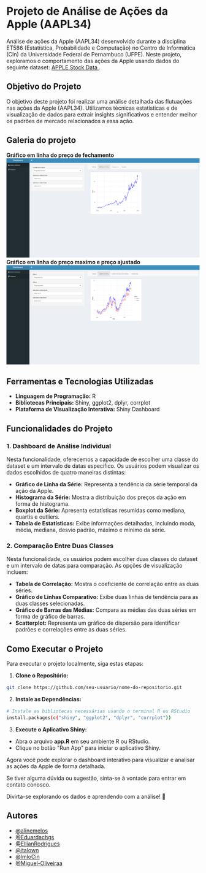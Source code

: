 # Projeto de Análise de Ações da Apple (AAPL34)
Análise de ações da Apple (AAPL34) desenvolvido durante a disciplina ET586 (Estatística, Probabilidade e Computação) no Centro de Informática (CIn) da Universidade Federal de Pernambuco (UFPE). Neste projeto, exploramos o comportamento das ações da Apple usando dados do seguinte dataset: [APPLE Stock Data
](https://www.kaggle.com/datasets/varpit94/apple-stock-data-updated-till-22jun2021).

## Objetivo do Projeto
O objetivo deste projeto foi realizar uma análise detalhada das flutuações nas ações da Apple (AAPL34). Utilizamos técnicas estatísticas e de visualização de dados para extrair insights significativos e entender melhor os padrões de mercado relacionados a essa ação.

## Galeria do projeto
__Gráfico em linha do preço de fechamento__ ![Gráfico em linha do preço de fechamento](galeria-imagem-1.png)  
__Gráfico em linha do preço maximo e preço ajustado__ ![Gráfico em linha do preço maximo e preço ajustado](galeria-imagem-2.png)

## Ferramentas e Tecnologias Utilizadas
- __Linguagem de Programação:__ R
- __Bibliotecas Principais:__ Shiny, ggplot2, dplyr, corrplot
- __Plataforma de Visualização Interativa:__ Shiny Dashboard

## Funcionalidades do Projeto
### 1. Dashboard de Análise Individual
Nesta funcionalidade, oferecemos a capacidade de escolher uma classe do dataset e um intervalo de datas específico. Os usuários podem visualizar os dados escolhidos de quatro maneiras distintas:

- __Gráfico de Linha da Série:__ Representa a tendência da série temporal da ação da Apple.
- __Histograma da Série:__ Mostra a distribuição dos preços da ação em forma de histograma.
- __Boxplot da Série:__ Apresenta estatísticas resumidas como mediana, quartis e outliers.
- __Tabela de Estatísticas:__ Exibe informações detalhadas, incluindo moda, média, mediana, desvio padrão, máximo e mínimo da série.  
### 2. Comparação Entre Duas Classes
Nesta funcionalidade, os usuários podem escolher duas classes do dataset e um intervalo de datas para comparação. As opções de visualização incluem:

- __Tabela de Correlação:__ Mostra o coeficiente de correlação entre as duas séries.
- __Gráfico de Linhas Comparativo:__ Exibe duas linhas de tendência para as duas classes selecionadas.
- __Gráfico de Barras das Médias:__ Compara as médias das duas séries em forma de gráfico de barras.
- __Scatterplot:__ Representa um gráfico de dispersão para identificar padrões e correlações entre as duas séries.
## Como Executar o Projeto
Para executar o projeto localmente, siga estas etapas:

1. __Clone o Repositório:__

```bash
git clone https://github.com/seu-usuario/nome-do-repositorio.git
```
2. __Instale as Dependências:__

```bash
# Instale as bibliotecas necessárias usando o terminal R ou RStudio
install.packages(c("shiny", "ggplot2", "dplyr", "corrplot"))
```
3. __Execute o Aplicativo Shiny:__

- Abra o arquivo __app.R__ em seu ambiente R ou RStudio.
- Clique no botão "Run App" para iniciar o aplicativo Shiny.

Agora você pode explorar o dashboard interativo para visualizar e analisar as ações da Apple de forma detalhada.

Se tiver alguma dúvida ou sugestão, sinta-se à vontade para entrar em contato conosco.

Divirta-se explorando os dados e aprendendo com a análise! 🚀

## Autores

- [@alinemelos](https://github.com/alinemelos)
- [@Eduardachgs](https://github.com/Eduardachgs)
- [@EllianRodrigues](https://github.com/EllianRodrigues)
- [@italown](https://github.com/italown)
- [@lmloCin](https://github.com/lmloCin)
- [@Miguel-Oliveiraa](https://github.com/Miguel-Oliveiraa)

